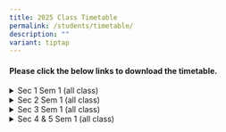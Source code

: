 ```yaml
---
title: 2025 Class Timetable
permalink: /students/timetable/
description: ""
variant: tiptap
---
```

<h4><strong>Please click the below links to download the timetable.</strong></h4>
<div data-type="detailGroup" class="isomer-accordion isomer-accordion-white">
<details class="isomer-details">
<summary>Sec 1 Sem 1 (all class)</summary>
<div data-type="detailsContent" class="isomer-details-content">
<p><a href="/files/School timetable/SEM 2_2025/2025_Sem2_5D_Wk_Timetable__25Jun_CLASS_1_1.pdf" rel="noopener nofollow" target="_blank">Sem 2 1-1</a>
</p>
<p><a href="/files/School timetable/SEM 2_2025/2025_Sem2_5D_Wk_Timetable__25Jun_CLASS_1_2.pdf" rel="noopener nofollow" target="_blank">Sem 2 1-2</a>
</p>
<p><a href="/files/School timetable/SEM 2_2025/2025_Sem2_5D_Wk_Timetable__25Jun_CLASS_1_3.pdf" rel="noopener nofollow" target="_blank">Sem 2 1-3</a>
</p>
<p><a href="/files/School timetable/SEM 2_2025/2025_Sem2_5D_Wk_Timetable__25Jun_CLASS_1_4.pdf" rel="noopener nofollow" target="_blank">Sem 2 1-4</a>
</p>
<p><a href="/files/School timetable/SEM 2_2025/2025_Sem2_5D_Wk_Timetable__25Jun_CLASS_1_5.pdf" rel="noopener nofollow" target="_blank">Sem 2 1-5</a>
</p>
<p><a href="/files/School timetable/SEM 2_2025/2025_Sem2_5D_Wk_Timetable__25Jun_CLASS_1_6.pdf" rel="noopener nofollow" target="_blank">Sem 2 1-6</a>
</p>
<p><a href="/files/School timetable/SEM 2_2025/2025_Sem2_5D_Wk_Timetable__25Jun_CLASS_1_7.pdf" rel="noopener nofollow" target="_blank">Sem 2 1-7</a>
</p>
</div>
</details>
<details class="isomer-details">
<summary>Sec 2 Sem 1 (all class)</summary>
<div data-type="detailsContent" class="isomer-details-content">
<p><a href="/files/School timetable/SEM 2_2025/2025_Sem2_5D_Wk_Timetable__25Jun_CLASS_2_1.pdf" rel="noopener nofollow" target="_blank">Sem 2 2-1</a>
</p>
<p><a href="/files/School timetable/SEM 2_2025/2025_Sem2_5D_Wk_Timetable__25Jun_CLASS_2_2.pdf" rel="noopener nofollow" target="_blank">Sem 2 2-2</a>
</p>
<p><a href="/files/School timetable/SEM 2_2025/2025_Sem2_5D_Wk_Timetable__25Jun_CLASS_2_3.pdf" rel="noopener nofollow" target="_blank">Sem 2 2-3</a>
</p>
<p></p>
</div>
</details>
<details class="isomer-details">
<summary>Sec 3 Sem 1 (all class)</summary>
<div data-type="detailsContent" class="isomer-details-content">
<p></p>
</div>
</details>
<details class="isomer-details">
<summary>Sec 4 &amp; 5 Sem 1 (all class)</summary>
<div data-type="detailsContent" class="isomer-details-content">
<p></p>
</div>
</details>
</div>
<p></p>